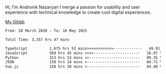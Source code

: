 Hi, I'm Andronik Nazaryan
I merge a passion for usability and user experience with technical knowledge to create cool digital experiences.

[My Gitlab](https://gitlab.com/anridev24)

<!--START_SECTION:waka-->

```txt
From: 28 March 2020 - To: 16 May 2025

Total Time: 3,357 hrs 47 mins

TypeScript          1,675 hrs 53 mins>>>>>>>>>>>>-------------   49.91 %
JavaScript          569 hrs 45 mins >>>>---------------------   16.97 %
Python              313 hrs 53 mins >>-----------------------   09.35 %
JSON                158 hrs 14 mins >------------------------   04.71 %
Vue.js              150 hrs 20 mins >------------------------   04.48 %
```

<!--END_SECTION:waka-->
